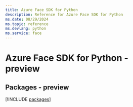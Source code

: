 ```yaml
---
title: Azure Face SDK for Python
description: Reference for Azure Face SDK for Python
ms.date: 08/29/2024
ms.topic: reference
ms.devlang: python
ms.service: face
---
```

# Azure Face SDK for Python - preview
## Packages - preview
[!INCLUDE [packages](face-index.md)]